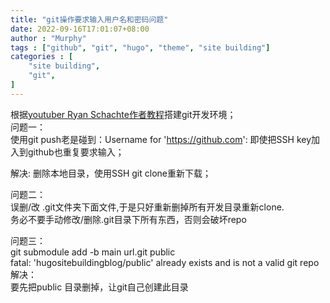 ```yaml
---
title: "git操作要求输入用户名和密码问题"
date: 2022-09-16T17:01:07+08:00
author : "Murphy"
tags : ["github", "git", "hugo", "theme", "site building"]
categories : [
    "site building",
    "git",
]
---
```


根据[youtuber Ryan Schachte作者教程](https://www.youtube.com/watch?v:LIFvgrRxdt4&t:27s&ab_channel:RyanSchachte)搭建git开发环境；  
问题一：  
使用git push老是碰到：Username for 'https://github.com': 
即使把SSH key加入到github也重复要求输入；

解决: 删除本地目录，使用SSH git clone重新下载；  

问题二：  
误删/改 .git文件夹下面文件,于是只好重新删掉所有开发目录重新clone.  
务必不要手动修改/删除.git目录下所有东西，否则会破坏repo  

问题三：  
git submodule add -b main url.git public  
fatal: 'hugositebuildingblog/public' already exists and is not a valid git repo  
解决：  
要先把public 目录删掉，让git自己创建此目录